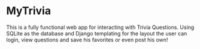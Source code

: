 # MyTrivia

This is a fully functional web app for interacting with Trivia Questions. Using SQLite as the database and Django templating for the layout the user can login, view questions and save his favorites or even post his own! 
